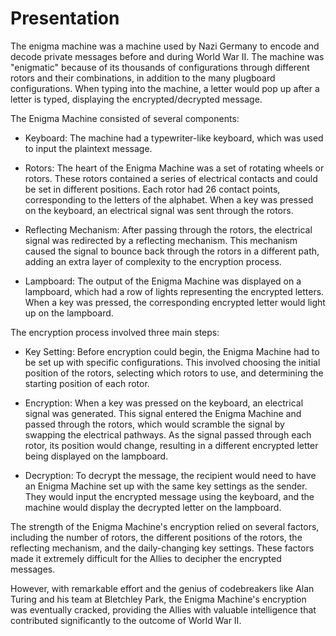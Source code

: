 # Presentation

The enigma machine was a machine used by Nazi Germany to encode and decode private messages before and during World War II.
The machine was "enigmatic" because of its thousands of configurations through different rotors and their combinations, in addition to the many plugboard configurations. When typing into the machine, a letter would pop up after a letter is typed, displaying the encrypted/decrypted message.

The Enigma Machine consisted of several components:

- Keyboard: The machine had a typewriter-like keyboard, which was used to input the plaintext message.

- Rotors: The heart of the Enigma Machine was a set of rotating wheels or rotors. These rotors contained a series of electrical contacts and could be set in different positions. Each rotor had 26 contact points, corresponding to the letters of the alphabet. When a key was pressed on the keyboard, an electrical signal was sent through the rotors.

- Reflecting Mechanism: After passing through the rotors, the electrical signal was redirected by a reflecting mechanism. This mechanism caused the signal to bounce back through the rotors in a different path, adding an extra layer of complexity to the encryption process.

- Lampboard: The output of the Enigma Machine was displayed on a lampboard, which had a row of lights representing the encrypted letters. When a key was pressed, the corresponding encrypted letter would light up on the lampboard.

The encryption process involved three main steps:

- Key Setting: Before encryption could begin, the Enigma Machine had to be set up with specific configurations. This involved choosing the initial position of the rotors, selecting which rotors to use, and determining the starting position of each rotor.

- Encryption: When a key was pressed on the keyboard, an electrical signal was generated. This signal entered the Enigma Machine and passed through the rotors, which would scramble the signal by swapping the electrical pathways. As the signal passed through each rotor, its position would change, resulting in a different encrypted letter being displayed on the lampboard.

- Decryption: To decrypt the message, the recipient would need to have an Enigma Machine set up with the same key settings as the sender. They would input the encrypted message using the keyboard, and the machine would display the decrypted letter on the lampboard.

The strength of the Enigma Machine's encryption relied on several factors, including the number of rotors, the different positions of the rotors, the reflecting mechanism, and the daily-changing key settings. These factors made it extremely difficult for the Allies to decipher the encrypted messages.

However, with remarkable effort and the genius of codebreakers like Alan Turing and his team at Bletchley Park, the Enigma Machine's encryption was eventually cracked, providing the Allies with valuable intelligence that contributed significantly to the outcome of World War II.
